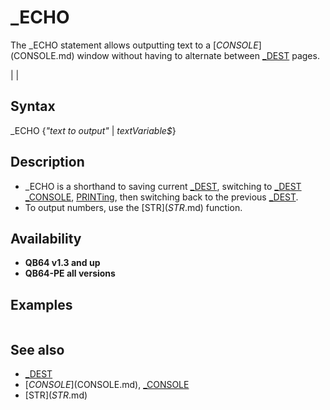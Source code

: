 # _ECHO

The _ECHO statement allows outputting text to a [$CONSOLE]($CONSOLE.md) window without having to alternate between [_DEST](_DEST.md) pages.

  

|  |

## Syntax

_ECHO {*"text to output"* | *textVariable$*}
  

## Description

* _ECHO is a shorthand to saving current [_DEST](_DEST.md), switching to [_DEST](_DEST.md) [_CONSOLE](_CONSOLE.md), [PRINTing](PRINTing.md), then switching back to the previous [_DEST](_DEST.md).
* To output numbers, use the [STR$](STR$.md) function.

  

## Availability

* **QB64 v1.3 and up**
* **QB64-PE all versions**

  

## Examples

``` [$CONSOLE]($CONSOLE.md) [PRINT](PRINT.md) "this will show in the main window" _ECHO "this will show in the console"  
```

  

## See also

* [_DEST](_DEST.md)
* [$CONSOLE]($CONSOLE.md), [_CONSOLE](_CONSOLE.md)
* [STR$](STR$.md)

  
